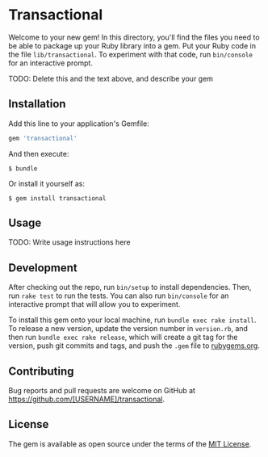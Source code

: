 # Transactional

Welcome to your new gem! In this directory, you'll find the files you need to be able to package up your Ruby library into a gem. Put your Ruby code in the file `lib/transactional`. To experiment with that code, run `bin/console` for an interactive prompt.

TODO: Delete this and the text above, and describe your gem

## Installation

Add this line to your application's Gemfile:

```ruby
gem 'transactional'
```

And then execute:

    $ bundle

Or install it yourself as:

    $ gem install transactional

## Usage

TODO: Write usage instructions here

## Development

After checking out the repo, run `bin/setup` to install dependencies. Then, run `rake test` to run the tests. You can also run `bin/console` for an interactive prompt that will allow you to experiment.

To install this gem onto your local machine, run `bundle exec rake install`. To release a new version, update the version number in `version.rb`, and then run `bundle exec rake release`, which will create a git tag for the version, push git commits and tags, and push the `.gem` file to [rubygems.org](https://rubygems.org).

## Contributing

Bug reports and pull requests are welcome on GitHub at https://github.com/[USERNAME]/transactional.

## License

The gem is available as open source under the terms of the [MIT License](http://opensource.org/licenses/MIT).

